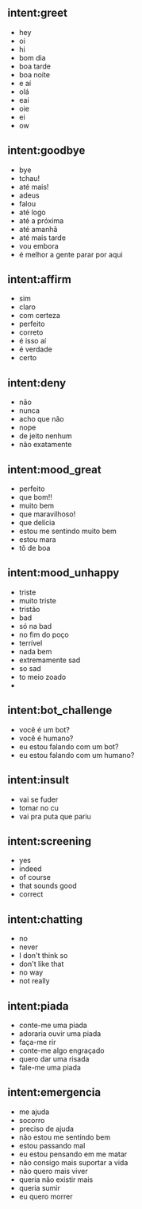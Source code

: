 ## intent:greet
- hey
- oi
- hi
- bom dia
- boa tarde
- boa noite
- e aí
- olá
- eai
- oie
- ei
- ow

## intent:goodbye
- bye
- tchau!
- até mais!
- adeus
- falou
- até logo
- até a próxima
- até amanhã
- até mais tarde
- vou embora
- é melhor a gente parar por aqui

## intent:affirm
- sim
- claro
- com certeza
- perfeito
- correto
- é isso aí
- é verdade
- certo


## intent:deny
- não
- nunca
- acho que não
- nope
- de jeito nenhum
- não exatamente

## intent:mood_great
- perfeito
- que bom!!
- muito bem
- que maravilhoso!
- que delícia
- estou me sentindo muito bem
- estou mara
- tô de boa

## intent:mood_unhappy
- triste
- muito triste
- tristão
- bad
- só na bad
- no fim do poço
- terrível
- nada bem
- extremamente sad
- so sad
- to meio zoado
-

## intent:bot_challenge
- você é um bot?
- você é humano?
- eu estou falando com um bot?
- eu estou falando com um humano?

## intent:insult
- vai se fuder
- tomar no cu
- vai pra puta que pariu

## intent:screening
- yes
- indeed
- of course
- that sounds good
- correct

## intent:chatting
- no
- never
- I don't think so
- don't like that
- no way
- not really

## intent:piada
- conte-me uma piada
- adoraria ouvir uma piada
- faça-me rir
- conte-me algo engraçado
- quero dar uma risada
- fale-me uma piada

## intent:emergencia
- me ajuda
- socorro
- preciso de ajuda
- não estou me sentindo bem
- estou passando mal
- eu estou pensando em me matar
- não consigo mais suportar a vida
- não quero mais viver
- queria não existir mais
- queria sumir
- eu quero morrer
